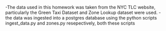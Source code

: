 -The data used in this homework was taken from the NYC TLC website, particularly the Green Taxi Dataset and Zone Lookup dataset were used.
-the data was ingested into a postgres database using the python scripts ingest_data.py and zones.py resepectively, both these scripts 
